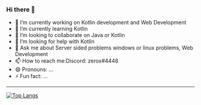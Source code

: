 ### Hi there 👋



- 🔭 I’m currently working on Kotlin development and Web Development
- 🌱 I’m currently learning Kotlin
- 👯 I’m looking to collaborate on Java or Kotlin
- 🤔 I’m looking for help with Kotlin
- 💬 Ask me about Server sided problems windows or linux problems, Web Development
- 📫 How to reach me:Discord: zerox#4448
- 😄 Pronouns: ...
- ⚡ Fun fact: ...

<hr>

[![Top Langs](https://github-readme-stats.vercel.app/api/top-langs/?username=truezerox)](https://github.com/anuraghazra/github-readme-stats)

<!--START_SECTION:waka-->
<!--END_SECTION:waka-->
